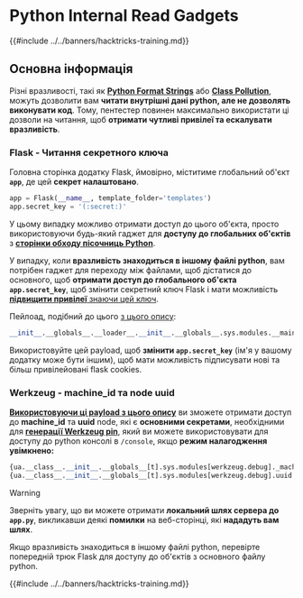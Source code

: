 # Python Internal Read Gadgets

{{#include ../../banners/hacktricks-training.md}}

## Основна інформація

Різні вразливості, такі як [**Python Format Strings**](bypass-python-sandboxes/index.html#python-format-string) або [**Class Pollution**](class-pollution-pythons-prototype-pollution.md), можуть дозволити вам **читати внутрішні дані python, але не дозволять виконувати код**. Тому, пентестер повинен максимально використати ці дозволи на читання, щоб **отримати чутливі привілеї та ескалувати вразливість**.

### Flask - Читання секретного ключа

Головна сторінка додатку Flask, ймовірно, міститиме глобальний об'єкт **`app`**, де цей **секрет налаштовано**.
```python
app = Flask(__name__, template_folder='templates')
app.secret_key = '(:secret:)'
```
У цьому випадку можливо отримати доступ до цього об'єкта, просто використовуючи будь-який гаджет для **доступу до глобальних об'єктів** з [**сторінки обходу пісочниць Python**](bypass-python-sandboxes/index.html).

У випадку, коли **вразливість знаходиться в іншому файлі python**, вам потрібен гаджет для переходу між файлами, щоб дістатися до основного, щоб **отримати доступ до глобального об'єкта `app.secret_key`**, щоб змінити секретний ключ Flask і мати можливість [**підвищити привілеї** знаючи цей ключ](../../network-services-pentesting/pentesting-web/flask.md#flask-unsign).

Пейлоад, подібний до цього [з цього опису](https://ctftime.org/writeup/36082):
```python
__init__.__globals__.__loader__.__init__.__globals__.sys.modules.__main__.app.secret_key
```
Використовуйте цей payload, щоб **змінити `app.secret_key`** (ім'я у вашому додатку може бути іншим), щоб мати можливість підписувати нові та більш привілейовані flask cookies.

### Werkzeug - machine_id та node uuid

[**Використовуючи ці payload з цього опису**](https://vozec.fr/writeups/tweedle-dum-dee/) ви зможете отримати доступ до **machine_id** та **uuid** node, які є **основними секретами**, необхідними для [**генерації Werkzeug pin**](../../network-services-pentesting/pentesting-web/werkzeug.md), який ви можете використовувати для доступу до python консолі в `/console`, якщо **режим налагодження увімкнено:**
```python
{ua.__class__.__init__.__globals__[t].sys.modules[werkzeug.debug]._machine_id}
{ua.__class__.__init__.__globals__[t].sys.modules[werkzeug.debug].uuid._node}
```
> [!WARNING]
> Зверніть увагу, що ви можете отримати **локальний шлях сервера до `app.py`**, викликавши деякі **помилки** на веб-сторінці, які **нададуть вам шлях**.

Якщо вразливість знаходиться в іншому файлі python, перевірте попередній трюк Flask для доступу до об'єктів з основного файлу python.

{{#include ../../banners/hacktricks-training.md}}
